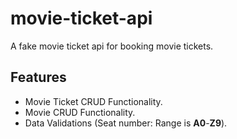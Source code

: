 # movie-ticket-api
 A fake movie ticket api for booking movie tickets.

## Features
 - Movie Ticket CRUD Functionality.
 - Movie CRUD Functionality.
 - Data Validations (Seat number: Range is **A0**-**Z9**).
